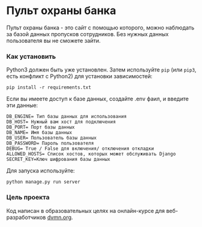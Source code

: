 # Пульт охраны банка

Пульт охраны банка - это сайт с помощью которого, можно наблюдать за базой данных пропусков сотрудников.
Без нужных данных пользователя вы не сможете зайти.

### Как установить


Python3 должен быть уже установлен. 
Затем используйте `pip` (или `pip3`, есть конфликт с Python2) для установки зависимостей:
```
pip install -r requirements.txt
```
Если вы имеете доступ к базе данных, создайте .env фаил, и введите эти данные:
```
DB_ENGINE= Тип базы данных для использования
DB_HOST= Нужный вам хост для подключения
DB_PORT= Порт базы данных
DB_NAME= Имя базы данных
DB_USER= Пользователь базы данных
DB_PASSWORD= Пароль пользователя
DEBUG= True / False для включения/ отключения откладки
ALLOWED_HOSTS= Список хостов, которых может обслуживать Django
SECRET_KEY=Ключ шифрования базы данных
```

Для запуска используйте:
```
python manage.py run server
```
### Цель проекта

Код написан в образовательных целях на онлайн-курсе для веб-разработчиков [dvmn.org](https://dvmn.org/).
